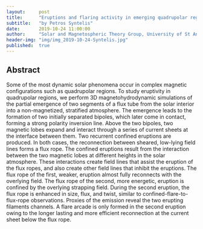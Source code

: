 ```yaml
---
layout:     post
title:      "Eruptions and flaring activity in emerging quadrupolar regions"
subtitle:   "by Petros Syntelis"
date:       2019-10-24 11:00:00
author:     "Solar and Magnetospheric Theory Group, University of St Andrews"
header-img: "img/img_2019-10-24-Syntelis.jpg"
published:  true
---
```


## Abstract
Some of the most dynamic solar phenomena occur in complex magnetic configurations such as quadrupolar regions. To study eruptivity in quadrupolar regions, we perform 3D magnetohydrodynamic simulations of the partial emergence of two segments of a flux tube from the solar interior into a non-magnetized, stratified atmosphere. The emergence leads to the formation of two initially separated bipoles, which later come in contact, forming a strong polarity inversion line. Above the two bipoles, two magnetic lobes expand and interact through a series of current sheets at the interface between them. Two recurrent confined eruptions are produced. In both cases, the reconnection between sheared, low-lying field lines forms a flux rope. The confined eruptions result from the interaction between the two magnetic lobes at different heights in the solar atmosphere. These interactions create field lines that assist the eruption of the flux ropes, and also create other field lines that inhibit the eruptions. The flux rope of the first, weaker, eruption almost fully reconnects with the overlying field. The flux rope of the second, more energetic, eruption is confined by the overlying strapping field. During the second eruption, the flux rope is enhanced in size, flux, and twist, similar to confined-flare-to-flux-rope observations. Proxies of the emission reveal the two erupting filaments channels. A flare arcade is only formed in the second eruption owing to the longer lasting and more efficient reconnection at the current sheet below the flux rope.
